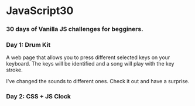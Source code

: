 # JavaScript30

### 30 days of Vanilla JS challenges for begginers.

### Day 1: Drum Kit

<p> A web page that allows you to press different selected keys on your keyboard. The keys will be identified and a song will play with the key stroke.
<p> I've changed the sounds to different ones. Check it out and have a surprise.

### Day 2: CSS + JS Clock
